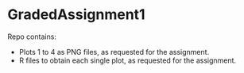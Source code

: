 # GradedAssignment1
Repo contains:
- Plots 1 to 4 as PNG files, as requested for the assignment.
- R files to obtain each single plot, as requested for the assignment.

